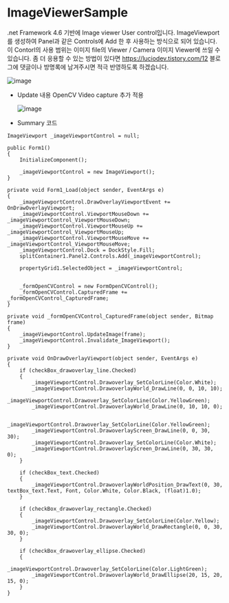 # ImageViewerSample
.net Framework 4.6 기반에 Image viewer User control입니다. ImageViewport를 생성하여 Panel과 같은 Controls에 Add 한 후 사용하는 방식으로 되어 있습니다. 이 Contorl의 사용 범위는 이미지 file의 Viewer / Camera 이미지 Viewer에 쓰일 수 있습니다. 좀 더 응용할 수 있는 방법이 있다면 https://luciodev.tistory.com/12 블로그에 댓글이나 방명록에 남겨주시면 적극 반영하도록 하겠습니다. 

![image](https://github.com/user-attachments/assets/bfa80cc0-51d7-42fa-998e-1019cf724b9f)

- Update 내용
  OpenCV Video capture 추가 적용
  
  ![image](https://github.com/user-attachments/assets/36abca68-b5d9-413b-a7e2-13f36175e0f8)


- Summary 코드
```CSharp
ImageViewport _imageViewportControl = null;

public Form1()
{
    InitializeComponent();

    _imageViewportControl = new ImageViewport();
}

private void Form1_Load(object sender, EventArgs e)
{
    _imageViewportControl.DrawOverlayViewportEvent += OnDrawOverlayViewport;
    _imageViewportControl.ViewportMouseDown += _imageViewportControl_ViewportMouseDown;
    _imageViewportControl.ViewportMouseUp += _imageViewportControl_ViewportMouseUp;
    _imageViewportControl.ViewportMouseMove += _imageViewportControl_ViewportMouseMove;
    _imageViewportControl.Dock = DockStyle.Fill;
    splitContainer1.Panel2.Controls.Add(_imageViewportControl);

    propertyGrid1.SelectedObject = _imageViewportControl;


    _formOpenCVControl = new FormOpenCVControl();
    _formOpenCVControl.CapturedFrame += _formOpenCVControl_CapturedFrame;
}

private void _formOpenCVControl_CapturedFrame(object sender, Bitmap frame)
{
    _imageViewportControl.UpdateImage(frame);
    _imageViewportControl.Invalidate_ImageViewport();
}

private void OnDrawOverlayViewport(object sender, EventArgs e)
{
    if (checkBox_drawoverlay_line.Checked)
    {
        _imageViewportControl.Drawoverlay_SetColorLine(Color.White);
        _imageViewportControl.DrawoverlayWorld_DrawLine(0, 0, 10, 10);
        _imageViewportControl.Drawoverlay_SetColorLine(Color.YellowGreen);
        _imageViewportControl.DrawoverlayWorld_DrawLine(0, 10, 10, 0);

        _imageViewportControl.Drawoverlay_SetColorLine(Color.YellowGreen);
        _imageViewportControl.DrawoverlayScreen_DrawLine(0, 0, 30, 30);
        _imageViewportControl.Drawoverlay_SetColorLine(Color.White);
        _imageViewportControl.DrawoverlayScreen_DrawLine(0, 30, 30, 0);
    }

    if (checkBox_text.Checked)
    {
        _imageViewportControl.DrawoverlayWorldPosition_DrawText(0, 30, textBox_text.Text, Font, Color.White, Color.Black, (float)1.0);
    }

    if (checkBox_drawoverlay_rectangle.Checked)
    {
        _imageViewportControl.Drawoverlay_SetColorLine(Color.Yellow);
        _imageViewportControl.DrawoverlayWorld_DrawRectangle(0, 0, 30, 30, 0);
    }

    if (checkBox_drawoverlay_ellipse.Checked)
    {
        _imageViewportControl.Drawoverlay_SetColorLine(Color.LightGreen);
        _imageViewportControl.DrawoverlayWorld_DrawEllipse(20, 15, 20, 15, 0);
    }
}
